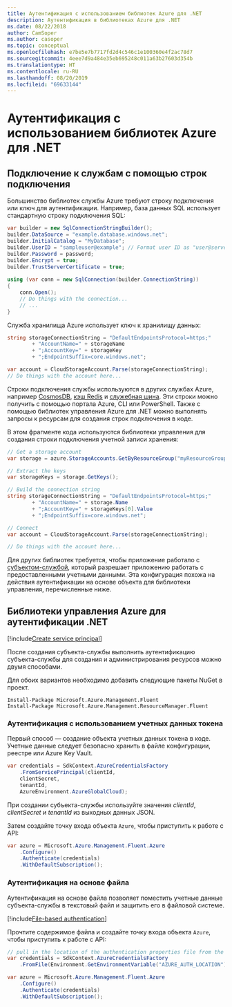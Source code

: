 ```yaml
---
title: Аутентификация с использованием библиотек Azure для .NET
description: Аутентификация в библиотеках Azure для .NET
ms.date: 08/22/2018
author: CamSoper
ms.author: casoper
ms.topic: conceptual
ms.openlocfilehash: e7be5e7b7717fd2d4c546c1e100360e4f2ac78d7
ms.sourcegitcommit: 4eee7d9a484e35eb695248c011a63b27603d354b
ms.translationtype: HT
ms.contentlocale: ru-RU
ms.lasthandoff: 08/20/2019
ms.locfileid: "69633144"
---
```

# <a name="authenticate-with-the-azure-libraries-for-net"></a>Аутентификация с использованием библиотек Azure для .NET

## <a name="connect-to-services-with-connection-strings"></a>Подключение к службам с помощью строк подключения

Большинство библиотек службы Azure требуют строку подключения или ключ для аутентификации. Например, база данных SQL использует стандартную строку подключения SQL:

```csharp
var builder = new SqlConnectionStringBuilder();
builder.DataSource = "example.database.windows.net";
builder.InitialCatalog = "MyDatabase";
builder.UserID = "sampleuser@example"; // Format user ID as "user@server"
builder.Password = password;
builder.Encrypt = true;
builder.TrustServerCertificate = true;
                
using (var conn = new SqlConnection(builder.ConnectionString))
{
    conn.Open();
    // Do things with the connection...
    // ...
}
```

Служба хранилища Azure использует ключ к хранилищу данных:

```csharp
string storageConnectionString = "DefaultEndpointsProtocol=https;"
        + "AccountName=" + storageName
        + ";AccountKey=" + storageKey
        + ";EndpointSuffix=core.windows.net";

var account = CloudStorageAccount.Parse(storageConnectionString);
// Do things with the account here...
```

Строки подключения службы используются в других службах Azure, например [CosmosDB](/azure/documentdb/documentdb-dotnet-application#a-nametoc395637769astep-5-wiring-up-azure-cosmos-db), [кэш Redis](/azure/redis-cache/cache-dotnet-how-to-use-azure-redis-cache) и [служебная шина](/azure/service-bus-messaging/service-bus-dotnet-get-started-with-queues). Эти строки можно получить с помощью портала Azure, CLI или PowerShell.  Также с помощью библиотек управления Azure для .NET можно выполнять запросы к ресурсам для создания строк подключения в коде. 

В этом фрагменте кода используются библиотеки управления для создания строки подключения учетной записи хранения:

```csharp
// Get a storage account
var storage = azure.StorageAccounts.GetByResourceGroup("myResourceGroup", "myStorageAccount");

// Extract the keys
var storageKeys = storage.GetKeys();

// Build the connection string
string storageConnectionString = "DefaultEndpointsProtocol=https;"
        + "AccountName=" + storage.Name
        + ";AccountKey=" + storageKeys[0].Value
        + ";EndpointSuffix=core.windows.net";

// Connect
var account = CloudStorageAccount.Parse(storageConnectionString);

// Do things with the account here...
```

Для других библиотек требуется, чтобы приложение работало с [субъектом-службой](https://docs.microsoft.com/azure/active-directory/develop/active-directory-application-objects), который разрешает приложению работать с предоставленными учетными данными. Эта конфигурация похожа на действия аутентификации на основе объекта для библиотеки управления, перечисленные ниже.

## <a name="mgmt-auth"></a>Библиотеки управления Azure для аутентификации .NET

[!include[Create service principal](includes/create-sp.md)]

После создания субъекта-службы выполнить аутентификацию субъекта-службы для создания и администрирования ресурсов можно двумя способами.

Для обоих вариантов необходимо добавить следующие пакеты NuGet в проект.

```
Install-Package Microsoft.Azure.Management.Fluent
Install-Package Microsoft.Azure.Management.ResourceManager.Fluent
```

### <a name="authenticate-with-token-credentials"></a>Аутентификация с использованием учетных данных токена

Первый способ — создание объекта учетных данных токена в коде.  Учетные данные следует безопасно хранить в файле конфигурации, реестре или Azure Key Vault.

```csharp
var credentials = SdkContext.AzureCredentialsFactory
    .FromServicePrincipal(clientId,
    clientSecret,
    tenantId, 
    AzureEnvironment.AzureGlobalCloud);
```

При создании субъекта-службы используйте значения *clientId*, *clientSecret* и *tenantId* из выходных данных JSON.

Затем создайте точку входа объекта `Azure`, чтобы приступить к работе с API:

```csharp
var azure = Microsoft.Azure.Management.Fluent.Azure
    .Configure()
    .Authenticate(credentials)
    .WithDefaultSubscription();
```

### <a name="mgmt-file"></a>Аутентификация на основе файла

Аутентификация на основе файла позволяет поместить учетные данные субъекта-службы в текстовый файл и защитить его в файловой системе.

[!include[File-based authentication](includes/file-based-auth.md)]

Прочтите содержимое файла и создайте точку входа объекта `Azure`, чтобы приступить к работе с API:

```csharp
// pull in the location of the authentication properties file from the environment 
var credentials = SdkContext.AzureCredentialsFactory
    .FromFile(Environment.GetEnvironmentVariable("AZURE_AUTH_LOCATION"));

var azure = Microsoft.Azure.Management.Fluent.Azure
    .Configure()
    .Authenticate(credentials)
    .WithDefaultSubscription();
```
